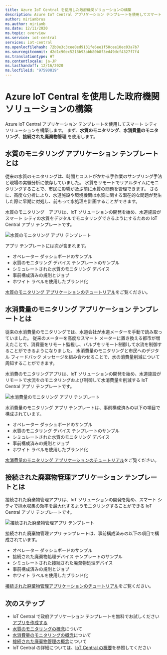 ```yaml
---
title: Azure IoT Central を使用した政府機関ソリューションの構築
description: Azure IoT Central アプリケーション テンプレートを使用してスマート シティ ソリューションを構築する方法について説明します。
author: miriambrus
ms.author: miriamb
ms.date: 12/11/2020
ms.topic: overview
ms.service: iot-central
services: iot-central
ms.openlocfilehash: 72b0e3c3cee0ed9131fe6ee1f50cee10ec03a7b7
ms.sourcegitcommit: d2d1c90ec5218b93abb80b8f3ed49dcf4327f7f4
ms.translationtype: HT
ms.contentlocale: ja-JP
ms.lasthandoff: 12/16/2020
ms.locfileid: "97590819"
---
```

# <a name="building-government-solutions-with-azure-iot-central"></a>Azure IoT Central を使用した政府機関ソリューションの構築

Azure IoT Central アプリケーション テンプレートを使用してスマート シティ ソリューションを構築します。 まず、**水質のモニタリング**、**水消費量のモニタリング**、**接続された廃棄物管理** を使用します。

## <a name="what-is-water-quality-monitoring-application-template"></a>水質のモニタリング アプリケーション テンプレートとは   

従来の水質のモニタリングは、時間とコストがかかる手作業のサンプリング手法と現場の実験分析に依存していました。 水質をリモートでリアルタイムにモニタリングすることで、市民に影響が及ぶ前に水質の問題を管理できます。 さらに、高度な分析により、水道施設や環境機関は水質に関する潜在的な問題が発生した際に早期に対処し、前もって水処理を計画することができます。  

水質のモニタリング　アプリは、IoT ソリューションの開発を始め、水道施設がスマート シティの水質をデジタルでモニタリングできるようにするための IoT Central アプリ テンプレートです。 

![水質のモニタリング アプリ テンプレート](./media/overview-iotcentral-government/waterqualitymonitoring-dashboard-full.png)

アプリ テンプレートには次が含まれます。
* オペレーター ダッシュボードのサンプル
* 水質のモニタリング デバイス テンプレートのサンプル
* シミュレートされた水質のモニタリング デバイス
* 事前構成済みの規則とジョブ
* ホワイト ラベルを使用したブランド化 

[水質のモニタリング アプリケーションのチュートリアル](./tutorial-water-quality-monitoring.md)をご覧ください。


## <a name="what-is-water-consumption-monitoring-application-template"></a>水消費量のモニタリング アプリケーション テンプレートとは 

従来の水消費量のモニタリングでは、水道会社が水道メーターを手動で読み取っていました。 従来のメーターを高度なスマート メーターに置き換える都市が増えたことで、消費量をリモート監視し、バルブをリモート制御して水流を制御することができるようになりました。 水消費量のモニタリングと市民へのデジタル フィードバック メッセージを組み合わせることで、水の消費量削減について周知することができます。 

水消費のモニタリングアプリは、IoT ソリューションの開発を始め、水道施設がリモートで水流をのモニタリングおよび制御して水消費量を削減する IoT Central アプリ テンプレートです。 

  ![水消費量のモニタリング アプリ テンプレート](./media/overview-iotcentral-government/waterconsumptionmonitoring-dashboardfull.png)

水消費量のモニタリング アプリ テンプレートは、事前構成済みの以下の項目で構成されています。
* オペレーター ダッシュボードのサンプル
* 水質のモニタリング デバイス テンプレートのサンプル
* シミュレートされた水質のモニタリング デバイス
* 事前構成済みの規則とジョブ
* ホワイト ラベルを使用したブランド化 

 [水消費量のモニタリング アプリケーションのチュートリアル](./tutorial-water-consumption-monitoring.md)をご覧ください。

## <a name="what-is-connected-waste-management-application-template"></a>接続された廃棄物管理アプリケーション テンプレートとは 

接続された廃棄物管理アプリは、IoT ソリューションの開発を始め、スマート シティで排水収集の効率を最大化するようモニタリングすることができる IoT Central アプリ テンプレートです。 

![接続された廃棄物管理アプリ テンプレート](media/overview-iotcentral-government/connectedwastemanagement-dashboard.png) 


接続された廃棄物管理アプリ テンプレートは、事前構成済みの以下の項目で構成されています。
* オペレーター ダッシュボードのサンプル
* 接続された廃棄物処理デバイス テンプレートのサンプル
* シミュレートされた接続された廃棄物処理デバイス
* 事前構成済みの規則とジョブ
* ホワイト ラベルを使用したブランド化 

[接続された廃棄物管理アプリケーションのチュートリアル](./tutorial-connected-waste-management.md)をご覧ください。

## <a name="next-steps"></a>次のステップ

* IoT Central で政府アプリケーション テンプレートを無料でお試しください[アプリを作成する](https://apps.azureiotcentral.com/build/government)
* [水質のモニタリングの概念](./concepts-waterqualitymonitoring-architecture.md)について
* [水消費量のモニタリングの概念](./concepts-waterconsumptionmonitoring-architecture.md)について
* [接続された廃棄物管理の概念](./concepts-connectedwastemanagement-architecture.md)について  
* IoT Central の詳細については、[IoT Central の概要](../core/overview-iot-central.md)を参照してください